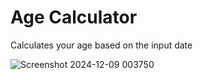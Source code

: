# Age Calculator
Calculates your age based on the input date

![Screenshot 2024-12-09 003750](https://github.com/user-attachments/assets/0cbe86cb-a790-4488-8852-51a45d78491d)
